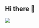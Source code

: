 ## Hi there 👋

<!--
**ShwStone/ShwStone** is a ✨ _special_ ✨ repository because its `README.md` (this file) appears on your GitHub profile.

Here are some ideas to get you started:

- 🔭 I’m currently working on ...
- 🌱 I’m currently learning ...
- 👯 I’m looking to collaborate on ...
- 🤔 I’m looking for help with ...
- 💬 Ask me about ...
- 📫 How to reach me: ...
- 😄 Pronouns: ...
- ⚡ Fun fact: ...
-->

![](https://api.xecades.xyz/api?github=ShwStone&wechat=uhygygyg&qq=2635452040&email=HaowenShi%40stu.xjtu.edu.cn&site=shwstone.cn&img=3&quote=%E7%A5%9D%E6%82%A8%E6%9C%89%E7%BE%8E%E5%A5%BD%E7%9A%84%E4%B8%80%E5%A4%A9%EF%BC%81&date=2025-06-25&str=%E6%88%91%E7%9A%84%E4%B8%8B%E4%B8%80%E4%B8%AA%E7%94%9F%E6%97%A5)
